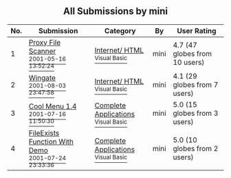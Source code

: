 ﻿<div align="center">

## All Submissions by mini

</div>

No.  | Submission | Category | By   | User Rating
---- | ---------- | -------- | ---- | -----------
1 | [Proxy File Scanner<br /><sup>2001-05-16 13:52:24</sup>](https://github.com/Planet-Source-Code/mini-proxy-file-scanner__1-23216) | [Internet/ HTML<br /><sup>Visual Basic</sup>](../ByCategory/internet-html__1-34.md) | mini | 4.7 (47 globes from 10 users)
2 | [Wingate<br /><sup>2001-08-03 23:47:58</sup>](https://github.com/Planet-Source-Code/mini-wingate__1-25840) | [Internet/ HTML<br /><sup>Visual Basic</sup>](../ByCategory/internet-html__1-34.md) | mini | 4.1 (29 globes from 7 users)
3 | [Cool Menu 1\.4<br /><sup>2001-07-16 11:50:30</sup>](https://github.com/Planet-Source-Code/mini-cool-menu-1-4__1-25127) | [Complete Applications<br /><sup>Visual Basic</sup>](../ByCategory/complete-applications__1-27.md) | mini | 5.0 (15 globes from 3 users)
4 | [FileExists Function With Demo<br /><sup>2001-07-24 23:33:36</sup>](https://github.com/Planet-Source-Code/mini-fileexists-function-with-demo__1-25460) | [Complete Applications<br /><sup>Visual Basic</sup>](../ByCategory/complete-applications__1-27.md) | mini | 5.0 (10 globes from 2 users)
